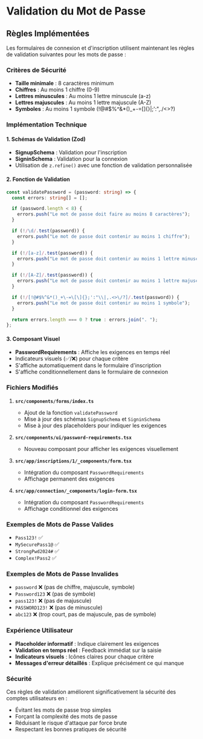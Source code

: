 # Validation du Mot de Passe

## Règles Implémentées

Les formulaires de connexion et d'inscription utilisent maintenant les règles de validation suivantes pour les mots de passe :

### Critères de Sécurité

- **Taille minimale** : 8 caractères minimum
- **Chiffres** : Au moins 1 chiffre (0-9)
- **Lettres minuscules** : Au moins 1 lettre minuscule (a-z)
- **Lettres majuscules** : Au moins 1 lettre majuscule (A-Z)
- **Symboles** : Au moins 1 symbole (!@#$%^&\*()\_+-=[]{}|;':",./<>?)

### Implémentation Technique

#### 1. Schémas de Validation (Zod)

- **SignupSchema** : Validation pour l'inscription
- **SigninSchema** : Validation pour la connexion
- Utilisation de `z.refine()` avec une fonction de validation personnalisée

#### 2. Fonction de Validation

```typescript
const validatePassword = (password: string) => {
  const errors: string[] = [];

  if (password.length < 8) {
    errors.push("Le mot de passe doit faire au moins 8 caractères");
  }

  if (!/\d/.test(password)) {
    errors.push("Le mot de passe doit contenir au moins 1 chiffre");
  }

  if (!/[a-z]/.test(password)) {
    errors.push("Le mot de passe doit contenir au moins 1 lettre minuscule");
  }

  if (!/[A-Z]/.test(password)) {
    errors.push("Le mot de passe doit contenir au moins 1 lettre majuscule");
  }

  if (!/[!@#$%^&*()_+\-=\[\]{};':"\\|,.<>\/?]/.test(password)) {
    errors.push("Le mot de passe doit contenir au moins 1 symbole");
  }

  return errors.length === 0 ? true : errors.join(". ");
};
```

#### 3. Composant Visuel

- **PasswordRequirements** : Affiche les exigences en temps réel
- Indicateurs visuels (✅/❌) pour chaque critère
- S'affiche automatiquement dans le formulaire d'inscription
- S'affiche conditionnellement dans le formulaire de connexion

### Fichiers Modifiés

1. **`src/components/forms/index.ts`**

   - Ajout de la fonction `validatePassword`
   - Mise à jour des schémas `SignupSchema` et `SigninSchema`
   - Mise à jour des placeholders pour indiquer les exigences

2. **`src/components/ui/password-requirements.tsx`**

   - Nouveau composant pour afficher les exigences visuellement

3. **`src/app/inscriptions/1/_components/form.tsx`**

   - Intégration du composant `PasswordRequirements`
   - Affichage permanent des exigences

4. **`src/app/connection/_components/login-form.tsx`**
   - Intégration du composant `PasswordRequirements`
   - Affichage conditionnel des exigences

### Exemples de Mots de Passe Valides

- `Pass123!` ✅
- `MySecurePass1@` ✅
- `StrongPwd2024#` ✅
- `Complex!Pass2` ✅

### Exemples de Mots de Passe Invalides

- `password` ❌ (pas de chiffre, majuscule, symbole)
- `Password123` ❌ (pas de symbole)
- `pass123!` ❌ (pas de majuscule)
- `PASSWORD123!` ❌ (pas de minuscule)
- `abc123` ❌ (trop court, pas de majuscule, pas de symbole)

### Expérience Utilisateur

- **Placeholder informatif** : Indique clairement les exigences
- **Validation en temps réel** : Feedback immédiat sur la saisie
- **Indicateurs visuels** : Icônes claires pour chaque critère
- **Messages d'erreur détaillés** : Explique précisément ce qui manque

### Sécurité

Ces règles de validation améliorent significativement la sécurité des comptes utilisateurs en :

- Évitant les mots de passe trop simples
- Forçant la complexité des mots de passe
- Réduisant le risque d'attaque par force brute
- Respectant les bonnes pratiques de sécurité
